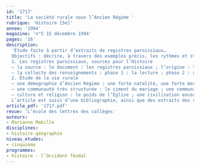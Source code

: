 ```yaml
---
id: '1717'
title: 'La société rurale sous l’Ancien Régime '
rubrique: 'Histoire [5e]'
annee: '1994'
magazine: 'n°5 15 décembre 1994'
pages: '16'
description: 
  'Étude faite à partir d’extraits de registres paroissiaux…
  Objectifs : décrire, à travers des exemples précis, les rythmes et structures de la communauté villageoise et montrer, par l’examen de sources historiques, des réalités culturelles telles que le degré d’instruction.
  1. Les registres paroissiaux, sources pour l’Histoire
  – la source : le document : les registres paroissiaux ; l’origine : la paroisse de La Chapelle-des-Pots
  – la collecte des renseignements : phase 1 : la lecture ; phase 2 : relevé et regroupement des renseignements
  2. Étude de la vie rurale
  – une démographie d’Ancien Régime : une forte natalité, une forte mortalité infantile ; une forte mortalité marquée par des crises
  – une communauté très structurée : le ciment du mariage ; une communauté hiérarchisée
  – culture et religion : le poids de l’Église ; une civilisation encore largement orale
  L’article est suivi d’une bibliographie, ainsi que des extraits des registres paroissiaux.'
article_pdf: '1717.pdf'
revue: 'L’école des lettres des collèges'
auteurs:
- Marianne Mabille
disciplines:
- histoire-géographie
niveau_etudes:
- cinquième
programmes:
- histoire - l’Occident féodal
---
```


